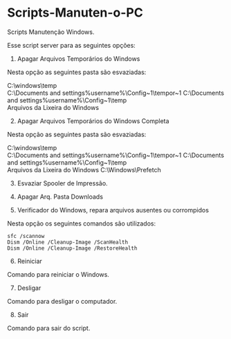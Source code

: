 # Scripts-Manuten-o-PC
Scripts Manutenção Windows.

Esse script server para as seguintes opções:

1. Apagar Arquivos Temporários do Windows

  Nesta opção as seguintes pasta são esvaziadas: 
  
  C:\windows\temp\
  C:\Documents and settings\%username%\Config~1\tempor~1
  C:\Documents and settings\%username%\Config~1\temp  
  Arquivos da Lixeira do Windows
  
2. Apagar Arquivos Temporários do Windows Completa

  Nesta opção as seguintes pasta são esvaziadas: 
  
  C:\windows\temp\
  C:\Documents and settings\%username%\Config~1\tempor~1
  C:\Documents and settings\%username%\Config~1\temp  
  Arquivos da Lixeira do Windows
  C:\Windows\Prefetch  
  
3. Esvaziar Spooler de Impressão.

4. Apagar Arq. Pasta Downloads

5. Verificador do Windows, repara arquivos ausentes ou corrompidos

  Nesta opção os seguintes comandos são utilizados: 
  
    sfc /scannow
    Dism /Online /Cleanup-Image /ScanHealth
    Dism /Online /Cleanup-Image /RestoreHealth
    
6. Reiniciar

  Comando para reiniciar o Windows.

7. Desligar

  Comando para desligar o computador.

8. Sair 

  Comando para sair do script.  
